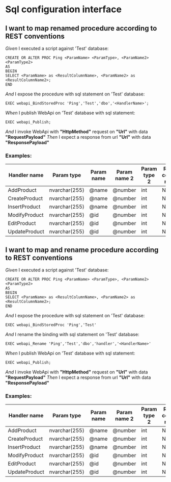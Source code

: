 # Sql configuration interface

## I want to map renamed procedure according to REST conventions

_Given_ I executed a script against 'Test' database:
```SqlLine
CREATE OR ALTER PROC Ping <ParamName> <ParamType>, <ParamName2> <ParamType2>
AS
BEGIN
SELECT <ParamName> as <ResultColumnName>, <ParamName2> as <ResultColumnName2>;
END
```
_And_ I expose the procedure with sql statement on 'Test' database:
```SqlLine
EXEC webapi_BindStoredProc 'Ping','Test','dbo','<HandlerName>';
```
_When_ I publish WebApi on 'Test' database with sql statement:
```SqlLine
EXEC webapi_Publish;
```
_And_ I invoke WebApi with **"HttpMethod"** request on **"Url"** with data **"RequestPayload"**
_Then_ I expect a response from url **"Url"** with data **"ResponsePayload"**
### Examples:
| Handler name | Param type | Param name | Param name 2 | Param type 2 | Result column name | Result column name 2 | Http method | Url | Request payload | Response payload| 
| --- | --- | --- | --- | --- | --- | --- | --- | --- | --- | ---| 
| AddProduct | nvarchar(255) | @name | @number | int | Name | Number | POST | api/Product | {"name":"pc","number":123} | {"name":"pc","number":123}| 
| CreateProduct | nvarchar(255) | @name | @number | int | Name | Number | POST | api/Product | {"name":"pc","number":123} | {"name":"pc","number":123}| 
| InsertProduct | nvarchar(255) | @name | @number | int | Name | Number | POST | api/Product | {"name":"pc","number":123} | {"name":"pc","number":123}| 
| ModifyProduct | nvarchar(255) | @id | @number | int | Name | Number | PUT | api/Product/pc | {"number":123} | {"name":"pc","number":123}| 
| EditProduct | nvarchar(255) | @id | @number | int | Name | Number | PUT | api/Product/pc | {"number":123} | {"name":"pc","number":123}| 
| UpdateProduct | nvarchar(255) | @id | @number | int | Name | Number | PUT | api/Product/pc | {"number":123} | {"name":"pc","number":123}| 
## I want to map and rename procedure according to REST conventions

_Given_ I executed a script against 'Test' database:
```SqlLine
CREATE OR ALTER PROC Ping <ParamName> <ParamType>, <ParamName2> <ParamType2>
AS
BEGIN
SELECT <ParamName> as <ResultColumnName>, <ParamName2> as <ResultColumnName2>;
END
```
_And_ I expose the procedure with sql statement on 'Test' database:
```SqlLine
EXEC webapi_BindStoredProc 'Ping','Test'
```
_And_ I rename the binding with sql statement on 'Test' database:
```SqlLine
EXEC webapi_Rename 'Ping','Test','dbo','handler','<HandlerName>'
```
_When_ I publish WebApi on 'Test' database with sql statement:
```SqlLine
EXEC webapi_Publish;
```
_And_ I invoke WebApi with **"HttpMethod"** request on **"Url"** with data **"RequestPayload"**
_Then_ I expect a response from url **"Url"** with data **"ResponsePayload"**
### Examples:
| Handler name | Param type | Param name | Param name 2 | Param type 2 | Result column name | Result column name 2 | Http method | Url | Request payload | Response payload| 
| --- | --- | --- | --- | --- | --- | --- | --- | --- | --- | ---| 
| AddProduct | nvarchar(255) | @name | @number | int | Name | Number | POST | api/Product | {"name":"pc","number":123} | {"name":"pc","number":123}| 
| CreateProduct | nvarchar(255) | @name | @number | int | Name | Number | POST | api/Product | {"name":"pc","number":123} | {"name":"pc","number":123}| 
| InsertProduct | nvarchar(255) | @name | @number | int | Name | Number | POST | api/Product | {"name":"pc","number":123} | {"name":"pc","number":123}| 
| ModifyProduct | nvarchar(255) | @id | @number | int | Name | Number | PUT | api/Product/pc | {"number":123} | {"name":"pc","number":123}| 
| EditProduct | nvarchar(255) | @id | @number | int | Name | Number | PUT | api/Product/pc | {"number":123} | {"name":"pc","number":123}| 
| UpdateProduct | nvarchar(255) | @id | @number | int | Name | Number | PUT | api/Product/pc | {"number":123} | {"name":"pc","number":123}| 
